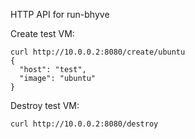 HTTP API for run-bhyve

Create test VM:

```
curl http://10.0.0.2:8080/create/ubuntu
{
  "host": "test", 
  "image": "ubuntu"
}
```

Destroy test VM:


`curl http://10.0.0.2:8080/destroy`

